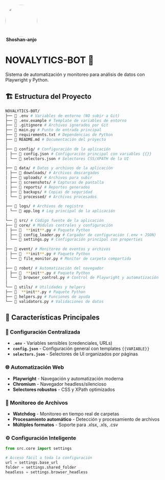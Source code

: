 
<div style="display: inline-block; text-align: center;">
    <img src="https://media.giphy.com/media/v1.Y2lkPWVjZjA1ZTQ3d3FsMGh1MnFtM2U2dXhqdnY3aG8xMzl2c2hpdW1uNXQ0cmx6MDBrNCZlcD12MV9naWZzX3NlYXJjaCZjdD1n/25Itcrcuwkyq3ohubJ/giphy.gif" width="100" style="border-radius: 50%; transition: transform 0.3s;" onmouseover="this.style.transform='scale(1.1)'" onmouseout="this.style.transform='scale(1)'"/>
    <br/>
    <strong>Shoshan-anjo</strong>
  </div>


# NOVALYTICS-BOT 🤖

Sistema de automatización y monitoreo para análisis de datos con Playwright y Python.

## 🏗️ Estructura del Proyecto


```bash
NOVALYTICS-BOT/  
├── 📄 .env # Variables de entorno (NO subir a Git)  
├── 📄 .env.example # Template de variables de entorno  
├── 📄 .gitignore # Archivos ignorados por Git  
├── 📄 main.py # Punto de entrada principal  
├── 📄 requirements.txt # Dependencias de Python  
├── 📄 README.md # Documentación del proyecto  
│  
├── 📂 config/ # Configuración de la aplicación  
│ ├── 📄 config.json # Configuración principal con variables {{}}  
│ └── 📄 selectors.json # Selectores CSS/XPATH de la UI  
│  
├── 📂 data/ # Datos y archivos de la aplicación  
│ ├── 📂 downloads/ # Archivos descargados  
│ ├── 📂 uploads/ # Archivos para subir  
│ ├── 📂 screenshots/ # Capturas de pantalla  
│ ├── 📂 reports/ # Reportes generados  
│ ├── 📂 backups/ # Copias de seguridad  
│ └── 📂 processed/ # Archivos procesados  
│  
├── 📂 logs/ # Archivos de registro  
│ └── 📄 app.log # Log principal de la aplicación  
│  
└── 📂 src/ # Código fuente de la aplicación  
├── 📂 core/ # Módulos centrales y configuración  
│ ├── 📄  **init**.py # Paquete Python  
│ ├── 📄 config_loader.py # Cargador de configuración (.env + JSON)  
│ └── 📄 settings.py # Configuración principal con properties  
│  
├── 📂 event/ # Monitoreo de eventos y archivos  
│ ├── 📄  **init**.py # Paquete Python  
│ └── 📄 file_monitor.py # Monitor de carpeta compartida  
│  
├── 📂 robot/ # Automatización del navegador  
│ ├── 📄  **init**.py # Paquete Python  
│ └── 📄 browser_control.py # Control de Playwright y automatización  
│  
└── 📂 utils/ # Utilidades y helpers  
├── 📄  **init**.py # Paquete Python  
├── 📄 helpers.py # Funciones de ayuda  
└── 📄 validators.py # Validaciones de datos
```
## 🚀 Características Principales

### 🔧 Configuración Centralizada
- **`.env`** - Variables sensibles (credenciales, URLs)
- **`config.json`** - Configuración general con templates `{{VARIABLE}}`
- **`selectors.json`** - Selectores de UI organizados por páginas

### 🌐 Automatización Web
- **Playwright** - Navegación y automatización moderna
- **Chromium** - Navegador headless/silencioso
- **Selectores robustos** - CSS y XPath optimizados

### 📁 Monitoreo de Archivos
- **Watchdog** - Monitoreo en tiempo real de carpetas
- **Procesamiento automático** - Detección y procesamiento de archivos
- **Múltiples formatos** - Soporte para .xlsx, .xls, .csv

### ⚙️ Configuración Inteligente
```python
from src.core import settings

# Acceso fácil a toda la configuración
url = settings.base_url
folder = settings.shared_folder
headless = settings.browser_headless